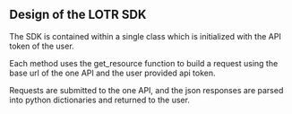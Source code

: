 ## Design of the LOTR SDK

The SDK is contained within a single class which is initialized with the API token of the user.

Each method uses the get_resource function to build a request using the base url of the one API and the user provided api token. 

Requests are submitted to the one API, and the json responses are parsed into python dictionaries and returned to the user.